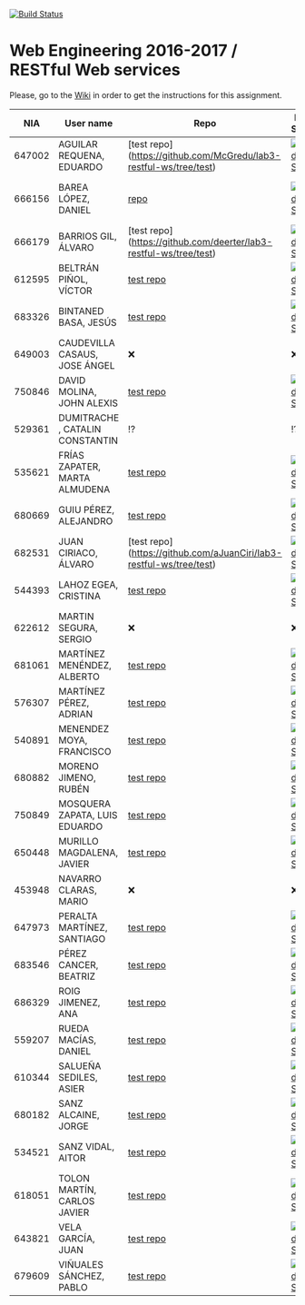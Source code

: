 [![Build Status](https://travis-ci.org/UNIZAR-30246-WebEngineering/lab3-restful-ws.svg?branch=master)](https://travis-ci.org/UNIZAR-30246-WebEngineering/lab3-restful-ws)
# Web Engineering 2016-2017 / RESTful Web services
Please, go to the [Wiki](https://github.com/UNIZAR-30246-WebEngineering/lab3-restful-ws/wiki) in order to get the instructions for this assignment.

NIA    | User name | Repo | Build Status | Improvement | Score
-------|-----------|------|--------------|-------------|--------
647002 | AGUILAR REQUENA, EDUARDO | [test repo] (https://github.com/McGredu/lab3-restful-ws/tree/test) | [![Build Status](https://travis-ci.org/McGredu/lab3-restful-ws.svg?branch=test)](https://travis-ci.org/McGredu/lab3-restful-ws) | | :heavy_check_mark:
666156 | BAREA LÓPEZ, DANIEL | [repo](https://github.com/dbarelop/lab3-restful-ws/tree/test) | [![Build Status](https://travis-ci.org/dbarelop/lab3-restful-ws.svg?branch=test)](https://travis-ci.org/dbarelop/lab3-restful-ws?branch=test) | Added support for language detection | :heavy_check_mark:
666179 | BARRIOS GIL, ÁLVARO | [test repo] (https://github.com/deerter/lab3-restful-ws/tree/test) | [![Build Status](https://travis-ci.org/deerter/lab3-restful-ws.svg?branch=test)](https://travis-ci.org/deerter/lab3-restful-ws) | | :heavy_check_mark:
612595 | BELTRÁN PIÑOL, VÍCTOR | [test repo](https://github.com/Victorbp09/lab3-restful-ws/tree/test) | [![Build Status](https://api.travis-ci.org/Victorbp09/lab3-restful-ws.svg?branch=test)](https://travis-ci.org/Victorbp09/lab3-restful-ws) | | :heavy_check_mark:
683326 | BINTANED BASA, JESÚS | [test repo](https://github.com/jebiba95/lab3-restful-ws/tree/test) | [![Build Status](https://api.travis-ci.org/jebiba95/lab3-restful-ws.svg?branch=test)](https://travis-ci.org/jebiba95/lab3-restful-ws) | | :heavy_check_mark:
649003 | CAUDEVILLA CASAUS, JOSE ÁNGEL | :x: | :x: | | :x:
750846 | DAVID MOLINA, JOHN ALEXIS | [test repo](https://github.com/JohnD23/lab3-restful-ws/tree/test) | [![Build Status](https://api.travis-ci.org/JohnD23/lab3-restful-ws.svg?branch=test)](https://travis-ci.org/JohnD23/lab3-restful-ws) | | :heavy_check_mark:
529361 | DUMITRACHE , CATALIN  CONSTANTIN | :interrobang: | :interrobang: | | :interrobang:
535621 | FRÍAS ZAPATER, MARTA ALMUDENA | [test repo](https://github.com/martafr/lab3-restful-ws/tree/test) | [![Build Status](https://travis-ci.org/martafr/lab3-restful-ws.svg?branch=test)](https://travis-ci.org/martafr/lab3-restful-ws) | | :heavy_check_mark:
680669 | GUIU PÉREZ, ALEJANDRO | [test repo](https://github.com/aguiu/lab3-restful-ws/tree/test) | [![Build Status](https://api.travis-ci.org/aguiu/lab3-restful-ws.svg?branch=test)](https://travis-ci.org/aguiu/lab3-restful-ws) | | :heavy_check_mark:
682531 | JUAN CIRIACO, ÁLVARO | [test repo] (https://github.com/aJuanCiri/lab3-restful-ws/tree/test) | [![Build Status](https://travis-ci.org/aJuanCiri/lab3-restful-ws.svg?branch=test)](https://travis-ci.org/aJuanCiri/lab3-restful-ws) | | :heavy_check_mark:
544393 | LAHOZ EGEA, CRISTINA | [test repo](https://github.com/cristinalahoz/lab3-restful-ws/tree/test) | [![Build Status](https://travis-ci.org/cristinalahoz/lab3-restful-ws.svg?branch=test)](https://travis-ci.org/cristinalahoz/lab3-restful-ws) | | :heavy_check_mark:
622612 | MARTIN SEGURA, SERGIO  | :x: | :x: | | :x:
681061 | MARTÍNEZ MENÉNDEZ, ALBERTO | [test repo](https://github.com/Belberus/lab3-restful-ws/tree/test) | [![Build Status](https://travis-ci.org/Belberus/lab3-restful-ws.svg?branch=test)](https://travis-ci.org/Belberus/lab3-restful-ws) | | :heavy_check_mark:
576307 | MARTÍNEZ PÉREZ, ADRIAN | [test repo](https://github.com/Electryk/lab3-restful-ws/tree/test) | [![Build Status](https://travis-ci.org/Electryk/lab3-restful-ws.svg?branch=test)](https://travis-ci.org/Electryk/lab3-restful-ws) | | :heavy_check_mark:
540891 | MENENDEZ MOYA, FRANCISCO | [test repo](https://github.com/fmenemo/lab3-restful-ws/tree/test) | [![Build Status](https://travis-ci.org/fmenemo/lab3-restful-ws.svg?branch=test)](https://travis-ci.org/fmenemo/lab3-restful-ws) | | :heavy_check_mark:
680882 | MORENO JIMENO, RUBÉN | [test repo](https://github.com/nebur395/lab3-restful-ws/tree/test) | [![Build Status](https://travis-ci.org/nebur395/lab3-restful-ws.svg?branch=test)](https://travis-ci.org/nebur395/lab3-restful-ws) | | :heavy_check_mark:
750849 | MOSQUERA ZAPATA, LUIS EDUARDO | [test repo](https://github.com/luisemz/lab3-restful-ws/tree/test) | [![Build Status](https://travis-ci.org/luisemz/lab3-restful-ws.svg?branch=test)](https://travis-ci.org/luisemz/lab3-restful-ws) | | :heavy_check_mark:
650448 | MURILLO MAGDALENA, JAVIER | [test repo](https://github.com/javmurillo/lab3-restful-ws/tree/test) | [![Build Status](https://travis-ci.org/javmurillo/lab3-restful-ws.svg?branch=test)](https://travis-ci.org/javmurillo/lab3-restful-ws) | | :heavy_check_mark:
453948 | NAVARRO CLARAS, MARIO  | :x: | :x: | | :x:
647973 | PERALTA MARTÍNEZ, SANTIAGO | [test repo](https://github.com/SantiagoPeralta/lab3-restful-ws/tree/test) | [![Build Status](https://travis-ci.org/SantiagoPeralta/lab3-restful-ws.svg?branch=test)](https://travis-ci.org/SantiagoPeralta/lab3-restful-ws) | | :heavy_check_mark:
683546 | PÉREZ CANCER, BEATRIZ | [test repo](https://github.com/beapc18/lab3-restful-ws/tree/test) | [![Build Status](https://travis-ci.org/beapc18/lab3-restful-ws.svg?branch=test)](https://travis-ci.org/beapc18/lab3-restful-ws) | | :heavy_check_mark:
686329 | ROIG JIMENEZ, ANA | [test repo](https://github.com/anicacortes/lab3-restful-ws/tree/test) | [![Build Status](https://travis-ci.org/anicacortes/lab3-restful-ws.svg?branch=test)](https://travis-ci.org/anicacortes/lab3-restful-ws) | | :heavy_check_mark:
559207 | RUEDA MACÍAS, DANIEL | [test repo](https://github.com/danirueda/lab3-restful-ws/tree/test) | [![Build Status](https://travis-ci.org/danirueda/lab3-restful-ws.svg?branch=test)](https://travis-ci.org/danirueda/lab3-restful-ws) | | :heavy_check_mark:
610344 | SALUEÑA SEDILES, ASIER | [test repo](https://github.com/asierhandball/lab3-restful-ws/tree/test) | [![Build Status](https://travis-ci.org/asierhandball/lab3-restful-ws.svg?branch=test)](https://travis-ci.org/asierhandball/lab3-restful-ws) | | :heavy_check_mark:
680182 | SANZ ALCAINE, JORGE | [test repo](https://github.com/sanz1995/lab3-restful-ws/tree/test) | [![Build Status](https://travis-ci.org/sanz1995/lab3-restful-ws.svg?branch=test)](https://travis-ci.org/sanz1995/lab3-restful-ws) | | :heavy_check_mark:
534521 | SANZ VIDAL, AITOR | [test repo](https://github.com/aitorsanz/lab3-restful-ws/tree/test) | [![Build Status](https://travis-ci.org/aitorsanz/lab3-restful-ws.svg?branch=test)](https://travis-ci.org/aitorsanz/lab3-restful-ws) | | :heavy_check_mark:
618051 | TOLON MARTÍN, CARLOS JAVIER | [test repo](https://github.com/ctolon22/lab3-restful-ws/tree/test) | [![Build Status](https://travis-ci.org/ctolon22/lab3-restful-ws.svg?branch=test)](https://travis-ci.org/ctolon22/lab3-restful-ws) | | :heavy_check_mark:
643821 | VELA GARCÍA, JUAN | [test repo](https://github.com/juan-vg/lab3-restful-ws/tree/test) | [![Build Status](https://travis-ci.org/juan-vg/lab3-restful-ws.svg?branch=test)](https://travis-ci.org/juan-vg/lab3-restful-ws) | | :heavy_check_mark:
679609 | VIÑUALES SÁNCHEZ, PABLO | [test repo](https://github.com/strummerTFIU/lab3-restful-ws/tree/test) | [![Build Status](https://travis-ci.org/strummerTFIU/lab3-restful-ws.svg?branch=test)](https://travis-ci.org/strummerTFIU/lab3-restful-ws) | | :heavy_check_mark:
